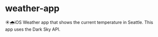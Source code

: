 # weather-app
☀️🌧iOS Weather app that shows the current temperature in Seattle. This app uses the Dark Sky API.
